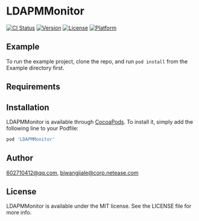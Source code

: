 # LDAPMMonitor

[![CI Status](http://img.shields.io/travis/602710412@qq.com/LDAPMMonitor.svg?style=flat)](https://travis-ci.org/602710412@qq.com/LDAPMMonitor)
[![Version](https://img.shields.io/cocoapods/v/LDAPMMonitor.svg?style=flat)](http://cocoapods.org/pods/LDAPMMonitor)
[![License](https://img.shields.io/cocoapods/l/LDAPMMonitor.svg?style=flat)](http://cocoapods.org/pods/LDAPMMonitor)
[![Platform](https://img.shields.io/cocoapods/p/LDAPMMonitor.svg?style=flat)](http://cocoapods.org/pods/LDAPMMonitor)

## Example

To run the example project, clone the repo, and run `pod install` from the Example directory first.

## Requirements

## Installation

LDAPMMonitor is available through [CocoaPods](http://cocoapods.org). To install
it, simply add the following line to your Podfile:

```ruby
pod 'LDAPMMonitor'
```

## Author

602710412@qq.com, bjwangjiale@corp.netease.com

## License

LDAPMMonitor is available under the MIT license. See the LICENSE file for more info.

